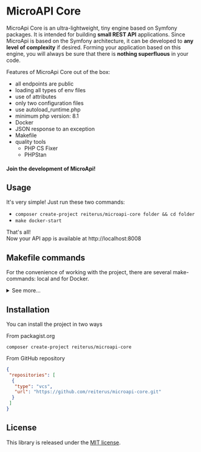 # MicroAPI Core
MicroApi Core is an ultra-lightweight, 
tiny engine based on Symfony packages. 
It is intended for building **small REST API** applications.
Since MicroApi is based on the Symfony architecture, 
it can be developed to **any level of complexity** if desired. 
Forming your application based on this engine, 
you will always be sure that there is 
**nothing superfluous** in your code.

Features of MicroApi Core out of the box:
- all endpoints are public
- loading all types of env files
- use of attributes
- only two configuration files
- use autoload_runtime.php
- minimum php version: 8.1
- Docker
- JSON response to an exception
- Makefile
- quality tools
  - PHP CS Fixer
  - PHPStan

#### Join the development of MicroApi!

## Usage
It's very simple! Just run these two commands:
- `composer create-project reiterus/microapi-core folder && cd folder`
- `make docker-start`

That's all!  
Now your API app is available at http://localhost:8008

## Makefile commands
For the convenience of working with the project, there are several make-commands: local and for Docker.
<details>
  <summary>See more...</summary>

#### Local
- make phpunit: run `./vendor/phpunit/phpunit/phpunit`
- make phpfixer: run `./vendor/bin/php-cs-fixer fix`
- make phpstan: run `./vendor/bin/phpstan analyse`
- make server: run `cd public/ && php -S 127.0.0.1:8008`
- make remover: run `rm -rf var/ && rm -rf vendor/`

#### Docker
- make docker-start: run `docker-compose up -d --build && docker-compose exec api composer install`
- make docker-restart: run `rm -rf var/ && rm -rf vendor/ && docker-compose up -d --build && docker-compose exec api composer install`
- make docker-build: run `docker-compose up -d --build`
- make docker-install: run `docker-compose exec api composer install`
- make docker-down: run `docker-compose down`
- make docker-rm: run `docker rm $(docker ps -aq) -f`
- make docker-rmi: run `docker rmi $(docker images -aq) -f`
</details>

## Installation
You can install the project in two ways

From packagist.org
```shell
composer create-project reiterus/microapi-core
```

From GitHub repository
```json
{
 "repositories": [
  {
   "type": "vcs",
   "url": "https://github.com/reiterus/microapi-core.git"
  }
 ]
}
```

## License

This library is released under the [MIT license](LICENSE).
